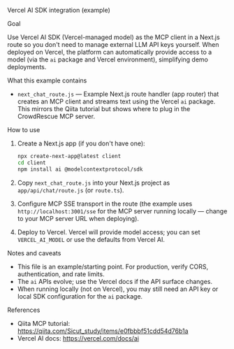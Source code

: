 Vercel AI SDK integration (example)

Goal

Use Vercel AI SDK (Vercel-managed model) as the MCP client in a Next.js route so you don't need to manage external LLM API keys yourself. When deployed on Vercel, the platform can automatically provide access to a model (via the `ai` package and Vercel environment), simplifying demo deployments.

What this example contains

- `next_chat_route.js` — Example Next.js route handler (app router) that creates an MCP client and streams text using the Vercel `ai` package. This mirrors the Qiita tutorial but shows where to plug in the CrowdRescue MCP server.

How to use

1. Create a Next.js app (if you don't have one):

   ```bash
   npx create-next-app@latest client
   cd client
   npm install ai @modelcontextprotocol/sdk
   ```

2. Copy `next_chat_route.js` into your Next.js project as `app/api/chat/route.js` (or `route.ts`).

3. Configure MCP SSE transport in the route (the example uses `http://localhost:3001/sse` for the MCP server running locally — change to your MCP server URL when deploying).

4. Deploy to Vercel. Vercel will provide model access; you can set `VERCEL_AI_MODEL` or use the defaults from Vercel AI.

Notes and caveats

- This file is an example/starting point. For production, verify CORS, authentication, and rate limits.
- The `ai` APIs evolve; use the Vercel docs if the API surface changes.
- When running locally (not on Vercel), you may still need an API key or local SDK configuration for the `ai` package.

References

- Qiita MCP tutorial: https://qiita.com/Sicut_study/items/e0fbbbf51cdd54d76b1a
- Vercel AI docs: https://vercel.com/docs/ai

